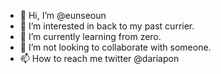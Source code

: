 - 👋 Hi, I’m @eunseoun
- 👀 I’m interested in back to my past currier.
- 🌱 I’m currently learning from zero.
- 💞️ I’m not looking to collaborate with someone.
- 📫 How to reach me twitter @dariapon

<!---
eunseoun/eunseoun is a ✨ special ✨ repository because its `README.md` (this file) appears on your GitHub profile.
You can click the Preview link to take a look at your changes.
--->

